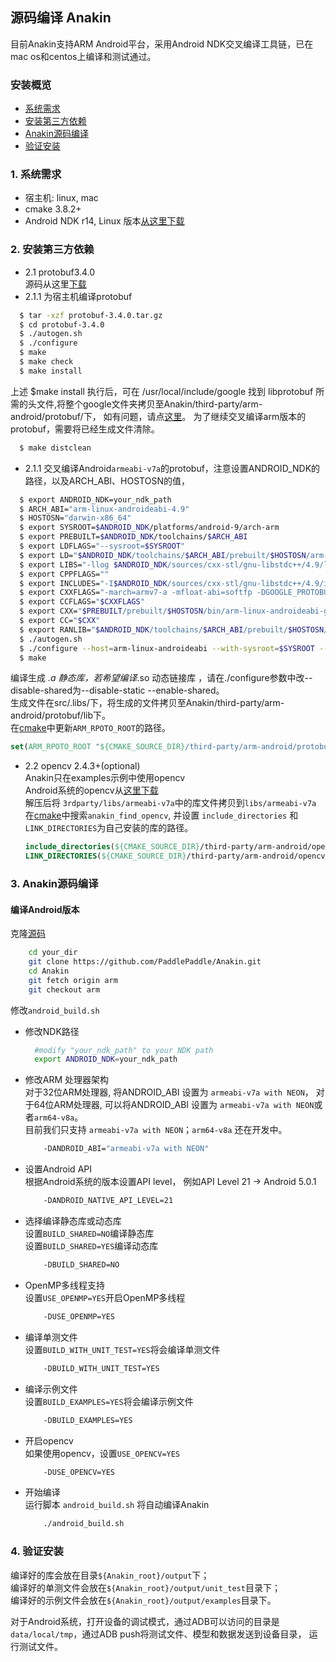 ## 源码编译 Anakin ##

目前Anakin支持ARM Android平台，采用Android NDK交叉编译工具链，已在mac os和centos上编译和测试通过。

### 安装概览 ###

* [系统需求](#0001)
* [安装第三方依赖](#0002)
* [Anakin源码编译](#0003)
* [验证安装](#0004)


### <span id = '0001'> 1. 系统需求 </span> ###

*  宿主机: linux, mac    
*  cmake 3.8.2+    
*  Android NDK r14, Linux 版本[从这里下载](https://dl.google.com/android/repository/android-ndk-r14b-linux-x86_64.zip)

### <span id = '0002'> 2. 安装第三方依赖 </span> ###

- 2.1 protobuf3.4.0     
   源码从这里[下载](https://github.com/google/protobuf/releases/tag/v3.4.0)    
 - 2.1.1 为宿主机编译protobuf     
 ```bash
   $ tar -xzf protobuf-3.4.0.tar.gz  
   $ cd protobuf-3.4.0   
   $ ./autogen.sh  
   $ ./configure    
   $ make  
   $ make check   
   $ make install
   ```
   上述 $make install 执行后，可在 /usr/local/include/google 找到 libprotobuf 所需的头文件,将整个google文件夹拷贝至Anakin/third-party/arm-android/protobuf/下，
   如有问题，请点[这里](https://github.com/google/protobuf/blob/v3.4.0/src/README.md)。
   为了继续交叉编译arm版本的protobuf，需要将已经生成文件清除。
 ```bash
   $ make distclean
   ```
 - 2.1.1 交叉编译Android`armeabi-v7a`的protobuf，注意设置ANDROID_NDK的路径，以及ARCH_ABI、HOSTOSN的值，   
 ```bash
   $ export ANDROID_NDK=your_ndk_path 
   $ ARCH_ABI="arm-linux-androideabi-4.9"
   $ HOSTOSN="darwin-x86_64"
   $ export SYSROOT=$ANDROID_NDK/platforms/android-9/arch-arm  
   $ export PREBUILT=$ANDROID_NDK/toolchains/$ARCH_ABI
   $ export LDFLAGS="--sysroot=$SYSROOT"
   $ export LD="$ANDROID_NDK/toolchains/$ARCH_ABI/prebuilt/$HOSTOSN/arm-linux-androideabi/bin/ld $LDFLAGS"
   $ export LIBS="-llog $ANDROID_NDK/sources/cxx-stl/gnu-libstdc++/4.9/libs/armeabi-v7a/libgnustl_static.a"
   $ export CPPFLAGS=""
   $ export INCLUDES="-I$ANDROID_NDK/sources/cxx-stl/gnu-libstdc++/4.9/include/ -I$ANDROID_NDK/platforms/android-9/arch-arm/usr/include/ -I$ANDROID_NDK/sources/cxx-stl/gnu-libstdc++/4.9/libs/armeabi-v7a/include/"
   $ export CXXFLAGS="-march=armv7-a -mfloat-abi=softfp -DGOOGLE_PROTOBUF_NO_RTTI --sysroot=$SYSROOT"
   $ export CCFLAGS="$CXXFLAGS"
   $ export CXX="$PREBUILT/prebuilt/$HOSTOSN/bin/arm-linux-androideabi-g++ $CXXFLAGS"
   $ export CC="$CXX"
   $ export RANLIB="$ANDROID_NDK/toolchains/$ARCH_ABI/prebuilt/$HOSTOSN/bin/arm-linux-androideabi-ranlib"  
   $ ./autogen.sh  
   $ ./configure --host=arm-linux-androideabi --with-sysroot=$SYSROOT --enable-cross-compile --with-protoc=protoc --disable-shared CXX="$CXX" CC="$CC" LD="$LD"  
   $ make
  ```
  
  编译生成 *.a 静态库，若希望编译*.so 动态链接库 ，请在./configure参数中改--disable-shared为--disable-static --enable-shared。  
  生成文件在src/.libs/下，将生成的文件拷贝至Anakin/third-party/arm-android/protobuf/lib下。  
  在[cmake](../../cmake/find_modules.cmake)中更新`ARM_RPOTO_ROOT`的路径。        
  ```cmake
  set(ARM_RPOTO_ROOT "${CMAKE_SOURCE_DIR}/third-party/arm-android/protobuf")
  ```
  
- 2.2 opencv 2.4.3+(optional)    
    Anakin只在examples示例中使用opencv   
    Android系统的opencv从[这里下载](https://opencv.org/releases.html)    
    解压后将 `3rdparty/libs/armeabi-v7a`中的库文件拷贝到`libs/armeabi-v7a`    
    在[cmake](../../cmake/find_modules.cmake)中搜索`anakin_find_opencv`, 
    并设置 `include_directories` 和 `LINK_DIRECTORIES`为自己安装的库的路径。   
    ```cmake
    include_directories(${CMAKE_SOURCE_DIR}/third-party/arm-android/opencv/sdk/native/jni/include/)
    LINK_DIRECTORIES(${CMAKE_SOURCE_DIR}/third-party/arm-android/opencv/sdk/native/libs/armeabi-v7a/)
    ```
### <span id = '0003'> 3. Anakin源码编译 </span> ###

#### 编译Android版本

   克隆[源码](https://github.com/PaddlePaddle/Anakin/tree/arm)
```bash
    cd your_dir
    git clone https://github.com/PaddlePaddle/Anakin.git
    cd Anakin
    git fetch origin arm
    git checkout arm
  ```
  修改`android_build.sh`    
- 修改NDK路径    
  ```bash
    #modify "your_ndk_path" to your NDK path
    export ANDROID_NDK=your_ndk_path
  ```
- 修改ARM 处理器架构     
  对于32位ARM处理器, 将ANDROID_ABI 设置为 `armeabi-v7a with NEON`， 
  对于64位ARM处理器, 可以将ANDROID_ABI 设置为 `armeabi-v7a with NEON`或者`arm64-v8a`。        
  目前我们只支持 `armeabi-v7a with NEON`；`arm64-v8a` 还在开发中。      
  ```bash
      -DANDROID_ABI="armeabi-v7a with NEON"
  ```
- 设置Android API    
  根据Android系统的版本设置API level， 例如API Level 21 -> Android 5.0.1    
  ```bash
      -DANDROID_NATIVE_API_LEVEL=21
  ```

- 选择编译静态库或动态库    
  设置`BUILD_SHARED=NO`编译静态库    
  设置`BUILD_SHARED=YES`编译动态库    
  ```bash
      -DBUILD_SHARED=NO
  ```
- OpenMP多线程支持    
  设置`USE_OPENMP=YES`开启OpenMP多线程    
  ```bash
      -DUSE_OPENMP=YES
  ```
  
- 编译单测文件    
  设置`BUILD_WITH_UNIT_TEST=YES`将会编译单测文件    
    ```bash
        -DBUILD_WITH_UNIT_TEST=YES
    ```

- 编译示例文件    
  设置`BUILD_EXAMPLES=YES`将会编译示例文件    
    ```bash
        -DBUILD_EXAMPLES=YES
    ```
  
- 开启opencv    
  如果使用opencv，设置`USE_OPENCV=YES`    
    ```bash
        -DUSE_OPENCV=YES
    ```
    
- 开始编译    
  运行脚本 `android_build.sh` 将自动编译Anakin     
  ```bash
      ./android_build.sh
  ```

### <span id = '0004'> 4. 验证安装 </span> ###    
  编译好的库会放在目录`${Anakin_root}/output`下；    
  编译好的单测文件会放在`${Anakin_root}/output/unit_test`目录下；    
  编译好的示例文件会放在`${Anakin_root}/output/examples`目录下。
  
  对于Android系统，打开设备的调试模式，通过ADB可以访问的目录是`data/local/tmp`，通过ADB push将测试文件、模型和数据发送到设备目录， 运行测试文件。
